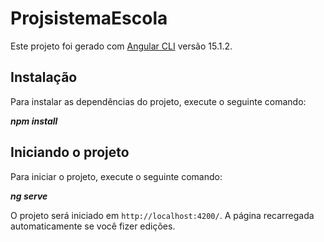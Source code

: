 # ProjsistemaEscola

Este projeto foi gerado com [Angular CLI](https://github.com/angular/angular-cli) versão 15.1.2.

## Instalação

Para instalar as dependências do projeto, execute o seguinte comando:

***npm install***

## Iniciando o projeto 

Para iniciar o projeto, execute o seguinte comando:

***ng serve***

O projeto será  iniciado em `http://localhost:4200/`. A página recarregada automaticamente se você fizer edições.



